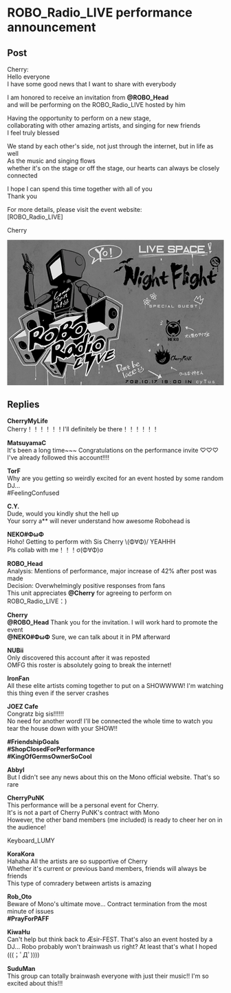 # ROBO_Radio_LIVE performance announcement
## Post
Cherry:<br>
Hello everyone<br>
I have some good news that I want to share with everybody

I am honored to receive an invitation from  **@ROBO\_Head**<br>
and will be performing on the ROBO\_Radio\_LIVE hosted by him

Having the opportunity to perform on a new stage,<br>
collaborating with other amazing artists, and singing for new friends<br>
I feel truly blessed

We stand by each other's side, not just through the internet, but in life as well<br>
As the music and singing flows<br>
whether it's on the stage or off the stage, our hearts can always be closely connected

I hope I can spend this time together with all of you<br>
Thank you

For more details, please visit the event website:<br>
[ROBO\_Radio\_LIVE]

Cherry

![h0801.png](./attachments/h0801.png)
## Replies
**CherryMyLife**<br>
Cherry！！！！！！I'll definitely be there！！！！！！

**MatsuyamaC**<br>
It's been a long time~~~ Congratulations on the performance invite ♡♡♡ I've already followed this account!!!!

**TorF**<br>
Why are you getting so weirdly excited for an event hosted by some random DJ...<br>
\#FeelingConfused

**C.Y.**<br>
Dude, would you kindly shut the hell up<br>
Your sorry a\*\* will never understand how awesome Robohead is

**NEKO#ΦωΦ**<br>
Hoho! Getting to perform with Sis Cherry \\(Φ∀Φ)/ YEAHHH<br>
Pls collab with me！！！σ(Φ∀Φ)σ

**ROBO_Head**<br>
Analysis: Mentions of performance, major increase of 42% after post was made <br>
Decision: Overwhelmingly positive responses from fans<br>
This unit appreciates **@Cherry** for agreeing to perform on ROBO\_Radio\_LIVE：)

**Cherry**<br>
**@ROBO\_Head** Thank you for the invitation. I will work hard to promote the event<br>
**@NEKO\#ΦωΦ** Sure, we can talk about it in PM afterward

**NUBii**<br>
Only discovered this account after it was reposted<br>
OMFG this roster is absolutely going to break the internet!

**IronFan**<br>
All these elite artists coming together to put on a SHOWWWW! I'm watching this thing even if the server crashes

**JOEZ Cafe**<br>
Congratz big sis!!!!!!<br>
No need for another word! I'll be connected the whole time to watch you tear the house down with your SHOW!!

**\#FriendshipGoals**<br>
**\#ShopClosedForPerformance**<br>
**\#KingOfGermsOwnerSoCool**

**Abbyl**<br>
But I didn't see any news about this on the Mono official website. That's so rare

**CherryPuNK**<br>
This performance will be a personal event for Cherry.<br>
It's is not a part of Cherry PuNK's contract with Mono<br>
However, the other band members (me included) is ready to cheer her on in the audience!

Keyboard\_LUMY

**KoraKora**<br>
Hahaha All the artists are so supportive of Cherry<br>
Whether it's current or previous band members, friends will always be friends<br>
This type of comradery between artists is amazing

**Rob_Oto**<br>
Beware of Mono's ultimate move... Contract termination from the most minute of issues<br>
**\#PrayForPAFF**

**KiwaHu**<br>
Can't help but think back to Æsir-FEST. That's also an event hosted by a DJ... Robo probably won't brainwash us right? At least that's what I hoped (((；ﾟДﾟ))))

**SuduMan**<br>
This group can totally brainwash everyone with just their music!! I'm so excited about this!!!

